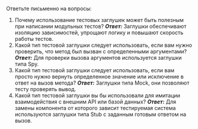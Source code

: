 Ответьте письменно на вопросы:

1. Почему использование тестовых заглушек может быть 
полезным при написании модульных тестов?
___Ответ:___ Заглушки обеспечивают изоляцию зависимостей, 
упрощают логику и повышают скорость работы тестов.
2. Какой тип тестовой заглушки следует использовать,
если вам нужно проверить, что метод был вызван с
определенными аргументами?
___Ответ:___ Для проверки вызова аргументов используется
заглушки типа Spy. 
3. Какой тип тестовой заглушки следует использовать,
если вам просто нужно вернуть определенное значение
или исключение в ответ на вызов метода?
___Ответ:___ Заглушки типа Mock, они позволяют тесту 
проверять вывод.
4. Какой тип тестовой заглушки вы бы использовали 
для имитации взаимодействия с внешним API 
или базой данных?
___Ответ:___ Для замены компонента от которого
зависит тестируемая система используются заглушки 
типа Stub с заданным готовым ответом на вызов.